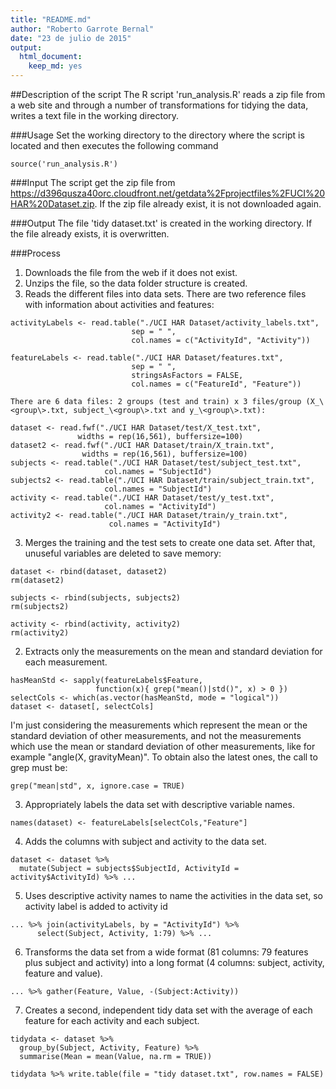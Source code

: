 ```yaml
---
title: "README.md"
author: "Roberto Garrote Bernal"
date: "23 de julio de 2015"
output:
  html_document:
    keep_md: yes
---
```


##Description of the script
The R script 'run_analysis.R' reads a zip file from a web site and through a number of transformations for tidying the data, writes a text file in the working directory.

###Usage
Set the working directory to the directory where the script is located and then executes the following command
```{r}
source('run_analysis.R')
```
###Input
The script get the zip file from https://d396qusza40orc.cloudfront.net/getdata%2Fprojectfiles%2FUCI%20HAR%20Dataset.zip. If the zip file already exist, it is not downloaded again.

###Output
The file 'tidy dataset.txt' is created in the working directory. If the file already exists, it is overwritten.

###Process
1. Downloads the file from the web if it does not exist.
2. Unzips the file, so the data folder structure is created.
2. Reads the different files into data sets. There are two reference files with information about activities and features:
  ```{r}
activityLabels <- read.table("./UCI HAR Dataset/activity_labels.txt",
                             sep = " ",
                             col.names = c("ActivityId", "Activity"))

featureLabels <- read.table("./UCI HAR Dataset/features.txt",
                             sep = " ",
                             stringsAsFactors = FALSE,
                             col.names = c("FeatureId", "Feature"))
  ```
    There are 6 data files: 2 groups (test and train) x 3 files/group (X_\<group\>.txt, subject_\<group\>.txt and y_\<group\>.txt):
  ```{r}
dataset <- read.fwf("./UCI HAR Dataset/test/X_test.txt", 
                 widths = rep(16,561), buffersize=100)
dataset2 <- read.fwf("./UCI HAR Dataset/train/X_train.txt", 
                  widths = rep(16,561), buffersize=100)
subjects <- read.table("./UCI HAR Dataset/test/subject_test.txt", 
                       col.names = "SubjectId")
subjects2 <- read.table("./UCI HAR Dataset/train/subject_train.txt", 
                       col.names = "SubjectId")
activity <- read.table("./UCI HAR Dataset/test/y_test.txt", 
                       col.names = "ActivityId")
activity2 <- read.table("./UCI HAR Dataset/train/y_train.txt", 
                        col.names = "ActivityId")
  ```
3. Merges the training and the test sets to create one data set. After that, unuseful variables are deleted to save memory:
  ```{r}
dataset <- rbind(dataset, dataset2)
rm(dataset2)

subjects <- rbind(subjects, subjects2)
rm(subjects2)

activity <- rbind(activity, activity2)
rm(activity2)
  ```
2. Extracts only the measurements on the mean and standard deviation for each measurement.

  ```{r}
hasMeanStd <- sapply(featureLabels$Feature, 
                     function(x){ grep("mean()|std()", x) > 0 })
selectCols <- which(as.vector(hasMeanStd, mode = "logical"))
dataset <- dataset[, selectCols]
  ```
  I'm just considering the measurements which represent the mean or the standard deviation of other measurements, and not the measurements which use the mean or standard deviation of other measurements, like for example "angle(X, gravityMean)". To obtain also the latest ones, the call to grep must be:
  ```{r}
grep("mean|std", x, ignore.case = TRUE)
  ```
3. Appropriately labels the data set with descriptive variable names.

  ```{r}
names(dataset) <- featureLabels[selectCols,"Feature"]
  ```
4. Adds the columns with subject and activity to the data set.

  ```{r}
dataset <- dataset %>%
    mutate(Subject = subjects$SubjectId, ActivityId = activity$ActivityId) %>% ...
  ```
5. Uses descriptive activity names to name the activities in the data set, so activity label is added to activity id
  ```{r}
... %>% join(activityLabels, by = "ActivityId") %>% 
        select(Subject, Activity, 1:79) %>% ...
  ```
6. Transforms the data set from a wide format (81 columns: 79 features plus subject and activity) into a long format (4 columns: subject, activity, feature and value).
  ```{r}
... %>% gather(Feature, Value, -(Subject:Activity))
  ```
7. Creates a second, independent tidy data set with the average of each feature for each activity and each subject.
  ```{r}
tidydata <- dataset %>%
    group_by(Subject, Activity, Feature) %>%
    summarise(Mean = mean(Value, na.rm = TRUE))

tidydata %>% write.table(file = "tidy dataset.txt", row.names = FALSE)
  ```

